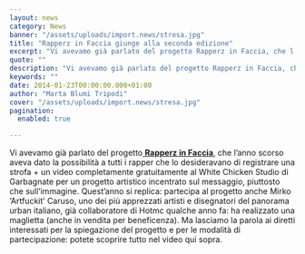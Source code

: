 ```yaml
---
layout: news
category: News
banner: "/assets/uploads/import.news/stresa.jpg"
title: "Rapperz in Faccia giunge alla seconda edizione"
excerpt: "Vi avevamo già parlato del progetto Rapperz in Faccia, che l’anno scorso aveva dato la possibilità a tutti i rapper che lo desideravano di registrare una strofa + un video completamente gratuitamente al White Chicken Studio di Garbagnate per un progetto artistico incentrato sul messaggio, piuttosto che sull’immagine. Quest’anno si replica: partecipa al progetto anche [&hellip"
quote: ""
description: "Vi avevamo già parlato del progetto Rapperz in Faccia, che l’anno scorso aveva dato la possibilità a tutti i rapper che lo desideravano di registrare una strofa + un video completamente gratuitamente al White Chicken Studio di Garbagnate per un progetto artistico incentrato sul messaggio, piuttosto che sull’immagine. Quest’anno si replica: partecipa al progetto anche [&hellip"
keywords: ""
date: 2014-01-23T00:00:00.000+01:00
author: "Marta Blumi Tripodi"
cover: "/assets/uploads/import.news/stresa.jpg"
pagination:
  enabled: true

---
```


[](https://hotmc.com/il-rap-e-messaggio-nuovo-videoprogetto-nel-milanese/stresa/)

Vi avevamo già parlato del progetto[ **Rapperz in Faccia**](https://hotmc.com/il-rap-e-messaggio-nuovo-videoprogetto-nel-milanese/ "http://hotmc.com/il-rap-e-messaggio-nuovo-videoprogetto-nel-milanese/"), che l’anno scorso aveva dato la possibilità a tutti i rapper che lo desideravano di registrare una strofa + un video completamente gratuitamente al White Chicken Studio di Garbagnate per un progetto artistico incentrato sul messaggio, piuttosto che sull’immagine. Quest’anno si replica: partecipa al progetto anche Mirko ‘Artfuckit’ Caruso, uno dei più apprezzati artisti e disegnatori del panorama urban italiano, già collaboratore di Hotmc qualche anno fa: ha realizzato una maglietta (anche in vendita per beneficenza). Ma lasciamo la parola ai diretti interessati per la spiegazione del progetto e per le modalità di partecipazione: potete scoprire tutto nel video qui sopra.